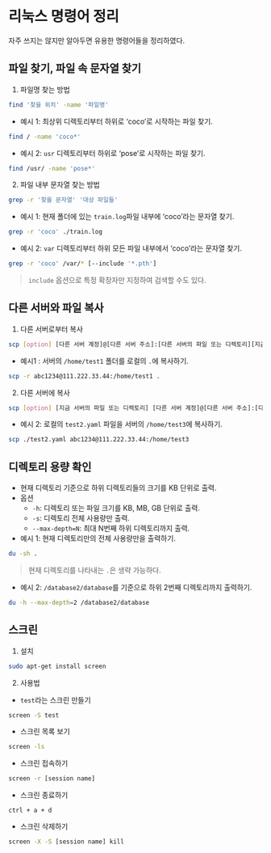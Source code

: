 # 리눅스 명령어 정리
자주 쓰지는 않지만 알아두면 유용한 명령어들을 정리하였다.

## 파일 찾기, 파일 속 문자열 찾기
1. 파일명 찾는 방법
```bash
find '찾을 위치' -name '파일명'
```
- 예시 1: 최상위 디렉토리부터 하위로 ‘coco’로 시작하는 파일 찾기.
```bash
find / -name 'coco*'
```
- 예시 2: `usr` 디렉토리부터 하위로 ‘pose’로 시작하는 파일 찾기.
```bash
find /usr/ -name 'pose*'
```
2. 파일 내부 문자열 찾는 방법
```bash
grep -r '찾을 문자열' '대상 파일들'
```
- 예시 1: 현재 폴더에 있는 `train.log`파일 내부에 ‘coco’라는 문자열 찾기.
```bash
grep -r 'coco' ./train.log
```
- 예시 2: `var` 디렉토리부터 하위 모든 파일 내부에서 ‘coco’라는 문자열 찾기.
```bash
grep -r 'coco' /var/* [--include '*.pth']
```
> `include` 옵션으로 특정 확장자만 지정하여 검색할 수도 있다.

## 다른 서버와 파일 복사
1. 다른 서버로부터 복사
```bash
scp [option] [다른 서버 계정]@[다른 서버 주소]:[다른 서버의 파일 또는 디렉토리][지금 서버의 디렉토리]
```
- 예시1 : 서버의 `/home/test1` 폴더를 로컬의 `.`에 복사하기.
```bash
scp -r abc1234@111.222.33.44:/home/test1 .
```
2. 다른 서버에 복사
```bash
scp [option] [지금 서버의 파일 또는 디렉토리] [다른 서버 계정]@[다른 서버 주소]:[다른 서버의 디렉토리]
```
- 예시 2: 로컬의 `test2.yaml` 파일을 서버의 `/home/test3`에 복사하기.
```bash
scp ./test2.yaml abc1234@111.222.33.44:/home/test3 
```

## 디렉토리 용량 확인
- 현재 디렉토리 기준으로 하위 디렉토리들의 크기를 KB 단위로 출력.
- 옵션
    - `-h`: 디렉토리 또는 파일 크기를 KB, MB, GB 단위로 출력.
    - `-s`: 디렉토리 전체 사용량만 출력.
    - `--max-depth=N`: 최대 N번째 하위 디렉토리까지 출력.
- 예시 1: 현재 디렉토리만의 전체 사용량만을 출력하기.
```bash
du -sh .
```
> 현재 디렉토리를 나타내는 `.`은 생략 가능하다.
- 예시 2: `/database2/database`를 기준으로 하위 2번째 디렉토리까지 출력하기.
```bash
du -h --max-depth=2 /database2/database
```

## 스크린
1. 설치
```bash
sudo apt-get install screen
```
2. 사용법
- `test`라는 스크린 만들기
```bash
screen -S test
```
- 스크린 목록 보기
```bash
screen -ls
```
- 스크린 접속하기
```bash
screen -r [session name]
```
- 스크린 종료하기
```
ctrl + a + d
```
- 스크린 삭제하기
```bash
screen -X -S [session name] kill
```
